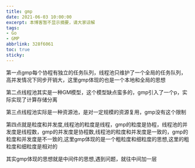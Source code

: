 ```yaml
---
title: gmp
date: 2021-06-03 10:00:00
excerpt: 本博客暂不显示摘要，请大家谅解
tags:
- Go
- GMP
abbrlink: 328f6061
toc: true
sticky: 
---
```


第一点gmp每个协程有独立的任务队列，线程池只维护了一个全局的任务队列，高并发情况下同步开销大，这里gmp体现的也是一个本地和全局的思想

第二点线程池其实是一种GM模型，这个模型缺点蛮多的，gmp引入了一个p，实际实现了计算存储分离

第三点线程池实际是一种资源池，是对一定规模的资源复用，gmp没有这个限制

第四点就是粒度和并发度,线程池的粒度是线程，gmp的粒度是协程，线程池的并发度是线程数，gmp的并发度是协程数,线程池的粒度和并发度是一致的，gmp的粒度和并发度是不一致的,这里gmp体现的是一个粗粒度和细粒度的思想,这里的粗粒度和细粒度是相对的

其实gmp体现的思想就是中间件的思想,遇到问题，就往中间加一层